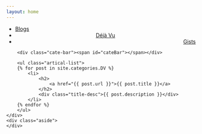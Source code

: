 ```yaml
---
layout: home
---
```


<div class="index-content DV">
    <div class="section">
        <ul class="artical-cate">
            <li><a href="/"><span>Blogs</span></a></li>
            <li class="on" style="text-align:center"><a href="/DV"><span>Déjà Vu</span></a></li>
            <li style="text-align:right"><a href="/DR"><span>Gists</span></a></li>
        </ul>

        <div class="cate-bar"><span id="cateBar"></span></div>

        <ul class="artical-list">
        {% for post in site.categories.DV %}
            <li>
                <h2>
                    <a href="{{ post.url }}">{{ post.title }}</a>
                </h2>
                <div class="title-desc">{{ post.description }}</div>
            </li>
        {% endfor %}
        </ul>
    </div>
    <div class="aside">
    </div>
</div>
